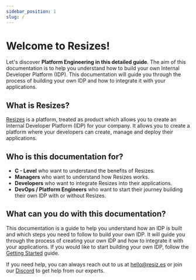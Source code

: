 ```yaml
---
sidebar_position: 1
slug: /
---
```


# Welcome to Resizes!

Let's discover **Platform Engineering in this detailed guide**. The aim of this documentation is to help you understand how to build your own Internal Developer Platform (IDP). This documentation will guide you through the process of building your own IDP and how to integrate it with your applications.

## What is Resizes?

[Resizes](https://resiz.es) is a platform, treated as product which allows you to create an Internal Developer Platform (IDP) for your company. It allows you to create a platform where your developers can create, manage and deploy their applications.

## Who is this documentation for?

- **C - Level** who want to understand the benefits of Resizes.
- **Managers** who want to understand how Resizes works.
- **Developers** who want to integrate Resizes into their applications.
- **DevOps / Platform Engineers** who want to start their journey building their own IDP with or without Resizes.

## What can you do with this documentation?

This documentation is a guide to help you understand how an IDP is built and which steps you need to follow to build your own IDP. It will guide you through the process of creating your own IDP and how to integrate it with your applications. If you would like to start building your own IDP, follow the [Getting Started](/docs/category/getting-started) guide.

If you need help, you can always reach out to us at [hello@resiz.es](mailto:hello@resiz.es) or join our [Discord](https://discord.gg/m249dBJw) to get help from our experts.
